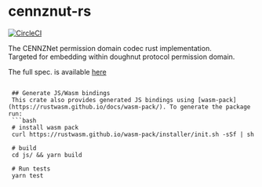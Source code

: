 # cennznut-rs
[![CircleCI](https://circleci.com/gh/cennznet/cennznut-rs.svg?style=svg)](https://circleci.com/gh/cennznet/cennznut-rs)

The CENNZNet permission domain codec rust implementation.  
Targeted for embedding within doughnut protocol permission domain.  

The full spec. is available [here](https://github.com/cennznet/doughnut-paper/blob/master/CENNZnet_format.md)  
```

 ## Generate JS/Wasm bindings
 This crate also provides generated JS bindings using [wasm-pack](https://rustwasm.github.io/docs/wasm-pack/). To generate the package run:
 ```bash
 # install wasm pack
 curl https://rustwasm.github.io/wasm-pack/installer/init.sh -sSf | sh

 # build
 cd js/ && yarn build

 # Run tests
 yarn test
 ```

